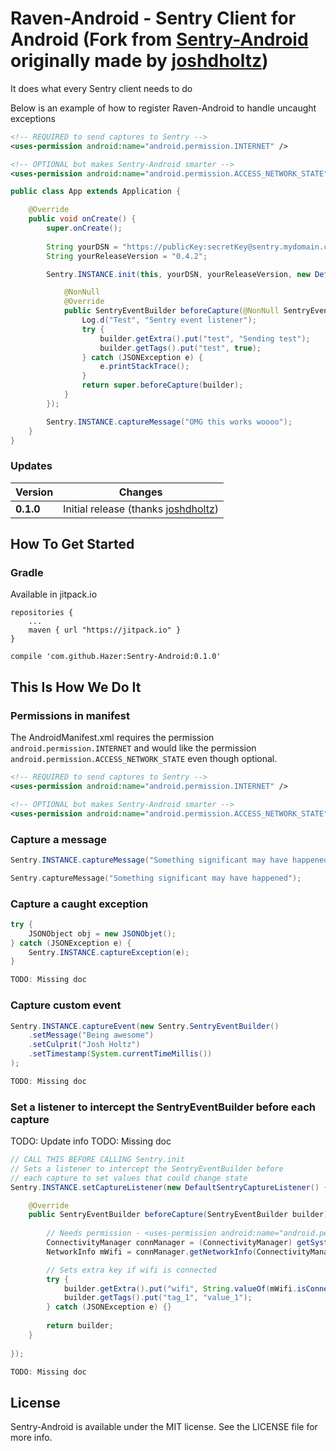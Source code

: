 # Raven-Android - Sentry Client for Android (Fork from [Sentry-Android](https://github.com/joshdholtz/Sentry-Android) originally made by [joshdholtz](https://github.com/joshdholtz))
It does what every Sentry client needs to do

Below is an example of how to register Raven-Android to handle uncaught exceptions

```xml
<!-- REQUIRED to send captures to Sentry -->
<uses-permission android:name="android.permission.INTERNET" />

<!-- OPTIONAL but makes Sentry-Android smarter -->
<uses-permission android:name="android.permission.ACCESS_NETWORK_STATE" />
```

``` java
public class App extends Application {

    @Override
    public void onCreate() {
        super.onCreate();
        
        String yourDSN = "https://publicKey:secretKey@sentry.mydomain.com:8080/2";
        String yourReleaseVersion = "0.4.2";

        Sentry.INSTANCE.init(this, yourDSN, yourReleaseVersion, new DefaultSentryCaptureListener() {

            @NonNull
            @Override
            public SentryEventBuilder beforeCapture(@NonNull SentryEventBuilder builder) {
                Log.d("Test", "Sentry event listener");
                try {
                    builder.getExtra().put("test", "Sending test");
                    builder.getTags().put("test", true);
                } catch (JSONException e) {
                    e.printStackTrace();
                }
                return super.beforeCapture(builder);
            }
        });

        Sentry.INSTANCE.captureMessage("OMG this works woooo");
    }
}
```

### Updates

Version | Changes
--- | ---
**0.1.0** | Initial release (thanks [joshdholtz](https://github.com/joshdholtz))

## How To Get Started

### Gradle
Available in jitpack.io
```
repositories {
	...
	maven { url "https://jitpack.io" }
}
```

```
compile 'com.github.Hazer:Sentry-Android:0.1.0'
```

## This Is How We Do It

### Permissions in manifest

The AndroidManifest.xml requires the permission `android.permission.INTERNET` and would like the permission `android.permission.ACCESS_NETWORK_STATE` even though optional.

```xml
<!-- REQUIRED to send captures to Sentry -->
<uses-permission android:name="android.permission.INTERNET" />

<!-- OPTIONAL but makes Sentry-Android smarter -->
<uses-permission android:name="android.permission.ACCESS_NETWORK_STATE" />
```

### Capture a message
``` java
Sentry.INSTANCE.captureMessage("Something significant may have happened");
```

``` kotlin
Sentry.captureMessage("Something significant may have happened");
```

### Capture a caught exception
``` java
try {
	JSONObject obj = new JSONObjet();
} catch (JSONException e) { 
	Sentry.INSTANCE.captureException(e);
}
```

``` kotlin
TODO: Missing doc
```

### Capture custom event
``` java
Sentry.INSTANCE.captureEvent(new Sentry.SentryEventBuilder()
	.setMessage("Being awesome")
	.setCulprit("Josh Holtz")
	.setTimestamp(System.currentTimeMillis())
);
```

``` kotlin
TODO: Missing doc
```

### Set a listener to intercept the SentryEventBuilder before each capture
TODO: Update info
TODO: Missing doc
``` java
// CALL THIS BEFORE CALLING Sentry.init
// Sets a listener to intercept the SentryEventBuilder before 
// each capture to set values that could change state
Sentry.INSTANCE.setCaptureListener(new DefaultSentryCaptureListener() {

	@Override
	public SentryEventBuilder beforeCapture(SentryEventBuilder builder) {
		
		// Needs permission - <uses-permission android:name="android.permission.ACCESS_NETWORK_STATE" />
		ConnectivityManager connManager = (ConnectivityManager) getSystemService(CONNECTIVITY_SERVICE);
		NetworkInfo mWifi = connManager.getNetworkInfo(ConnectivityManager.TYPE_WIFI);

		// Sets extra key if wifi is connected
		try {
			builder.getExtra().put("wifi", String.valueOf(mWifi.isConnected()));
			builder.getTags().put("tag_1", "value_1");
		} catch (JSONException e) {}
		
		return builder;
	}
	
});

```

``` kotlin
TODO: Missing doc
```

## License

Sentry-Android is available under the MIT license. See the LICENSE file for more info.

